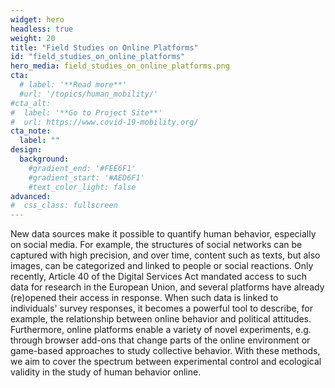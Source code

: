 ```yaml
---
widget: hero
headless: true
weight: 20
title: "Field Studies on Online Platforms"
id: "field_studies_on_online_platforms"
hero_media: field_studies_on_online_platforms.png
cta:
  # label: '**Read more**'
  #url: '/topics/human_mobility/'
#cta_alt:
#  label: '**Go to Project Site**'
#  url: https://www.covid-19-mobility.org/
cta_note:
  label: ""
design:
  background:
    #gradient_end: '#FEE6F1'
    #gradient_start: '#AED6F1'
    #text_color_light: false
advanced:
#  css_class: fullscreen
---
```


New data sources make it possible to quantify human behavior, especially on social media. For example, the structures of social networks can be captured with high precision, and over time, content such as texts, but also images, can be categorized and linked to people or social reactions. Only recently, Article 40 of the Digital Services Act mandated access to such data for research in the European Union, and several platforms have already (re)opened their access in response. When such data is linked to individuals' survey responses, it becomes a powerful tool to describe, for example, the relationship between online behavior and political attitudes. Furthermore, online platforms enable a variety of novel experiments, e.g. through browser add-ons that change parts of the online environment or game-based approaches to study collective behavior. With these methods, we aim to cover the spectrum between experimental control and ecological validity in the study of human behavior online.
